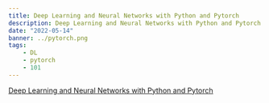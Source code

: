 ```yaml
---
title: Deep Learning and Neural Networks with Python and Pytorch
description: Deep Learning and Neural Networks with Python and Pytorch
date: "2022-05-14"
banner: ../pytorch.png
tags:
    - DL
    - pytorch
    - 101
---
```


[Deep Learning and Neural Networks with Python and Pytorch](https://www.youtube.com/watch?v=BzcBsTou0C0)